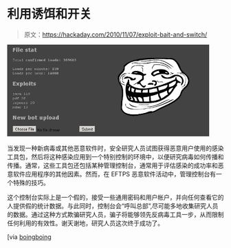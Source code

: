 # 利用诱饵和开关

> 原文：<https://hackaday.com/2010/11/07/exploit-bait-and-switch/>

![](img/891ec3e919e2858107906827ad904d6e.png "screen-shot-2010-11-02-at-4-11-02-pm")

当发现一种新病毒或其他恶意软件时，安全研究人员试图获得恶意用户使用的感染工具包，然后将这种感染应用到一个特别控制的环境中，以便研究病毒如何传播和传播。通常，这些工具包还包括某种管理控制台，通常用于评估感染的成功率和恶意软件应用程序的其他因素。然而，在 EFTPS 恶意软件活动中，管理控制台有一个特殊的技巧。

这个控制台实际上是一个假的，接受一些通用密码和用户帐户，并向任何查看它的人提供假的统计数据。与此同时，控制台会“呼叫总部”,尽可能多地收集研究人员的数据。通过这种方式欺骗研究人员，骗子将能够领先反病毒工具一步，从而限制任何利用的有效性。谢天谢地，研究人员这次终于成功了。

[via [boingboing](http://www.boingboing.net/2010/11/05/botmasters-include-f.html)